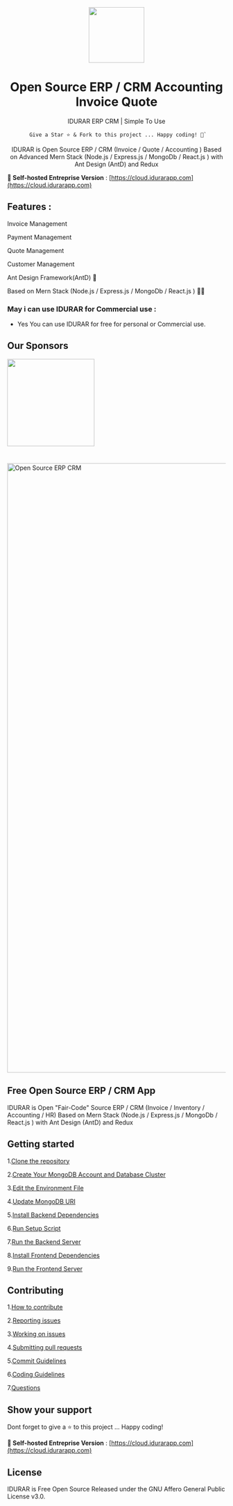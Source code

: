 <div align="center">
    <a href="https://www.idurarapp.com/">
  <img src="https://avatars.githubusercontent.com/u/50052356?s=200&v=4" width="128px" />
    </a>
    <h1>Open Source ERP / CRM Accounting Invoice Quote</h1>
    <p align="center">
        <p>IDURAR ERP CRM | Simple To Use</p>
    </p>
    

```
 Give a Star ⭐️ & Fork to this project ... Happy coding! 🤩`
```

IDURAR is Open Source ERP / CRM (Invoice / Quote / Accounting ) Based on Advanced Mern Stack (Node.js / Express.js / MongoDb / React.js ) with Ant Design (AntD) and Redux

</div>

**🚀 Self-hosted Entreprise Version** : [https://cloud.idurarapp.com](https://cloud.idurarapp.com)



## Features :

Invoice Management

Payment Management

Quote Management

Customer Management

Ant Design Framework(AntD) 🐜

Based on Mern Stack (Node.js / Express.js / MongoDb / React.js ) 👨‍💻

### May i can use IDURAR for Commercial use :

- Yes You can use IDURAR for free for personal or Commercial use.

## Our Sponsors

  <a href="https://m.do.co/c/4ead8370b905?ref=idurarapp.com">
    <img src="https://opensource.nyc3.cdn.digitaloceanspaces.com/attribution/assets/PoweredByDO/DO_Powered_by_Badge_blue.svg" width="201px">
  </a>

#

<img width="1403" alt="Open Source ERP CRM" src="https://github.com/idurar/idurar-erp-crm/assets/136928179/a6712286-7ca6-4822-8902-fb7523533ee8">

## Free Open Source ERP / CRM App

IDURAR is Open "Fair-Code" Source ERP / CRM (Invoice / Inventory / Accounting / HR) Based on Mern Stack (Node.js / Express.js / MongoDb / React.js ) with Ant Design (AntD) and Redux


## Getting started

1.[Clone the repository](INSTALLATION-INSTRUCTIONS.md#step-1-clone-the-repository)

2.[Create Your MongoDB Account and Database Cluster](INSTALLATION-INSTRUCTIONS.md#Step-2-Create-Your-MongoDB-Account-and-Database-Cluster)

3.[Edit the Environment File](INSTALLATION-INSTRUCTIONS.md#Step-3-Edit-the-Environment-File)

4.[Update MongoDB URI](INSTALLATION-INSTRUCTIONS.md#Step-4-Update-MongoDB-URI)

5.[Install Backend Dependencies](INSTALLATION-INSTRUCTIONS.md#Step-5-Install-Backend-Dependencies)

6.[Run Setup Script](INSTALLATION-INSTRUCTIONS.md#Step-6-Run-Setup-Script)

7.[Run the Backend Server](INSTALLATION-INSTRUCTIONS.md#Step-7-Run-the-Backend-Server)

8.[Install Frontend Dependencies](INSTALLATION-INSTRUCTIONS.md#Step-8-Install-Frontend-Dependencies)

9.[Run the Frontend Server](INSTALLATION-INSTRUCTIONS.md#Step-9-Run-the-Frontend-Server)

## Contributing

1.[How to contribute](https://github.com/idurar/idurar-erp-crm/blob/master/CONTRIBUTING.md#how-to-contribute)

2.[Reporting issues](https://github.com/idurar/idurar-erp-crm/blob/master/CONTRIBUTING.md#reporting-issues)

3.[Working on issues ](https://github.com/idurar/idurar-erp-crm/blob/master/CONTRIBUTING.md#working-on-issues)

4.[Submitting pull requests](https://github.com/idurar/idurar-erp-crm/blob/master/CONTRIBUTING.md#submitting-pull-requests)

5.[Commit Guidelines](https://github.com/idurar/idurar-erp-crm/blob/master/CONTRIBUTING.md#commit-guidelines)

6.[Coding Guidelines](https://github.com/idurar/idurar-erp-crm/blob/master/CONTRIBUTING.md#coding-guidelines)

7.[Questions](https://github.com/idurar/idurar-erp-crm/blob/master/CONTRIBUTING.md#questions)


## Show your support

Dont forget to give a ⭐️ to this project ... Happy coding!

**🚀 Self-hosted Entreprise Version** : [https://cloud.idurarapp.com](https://cloud.idurarapp.com)

## License

IDURAR is Free Open Source Released under the GNU Affero General Public License v3.0.
